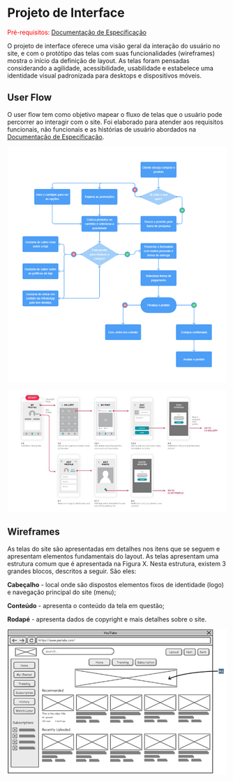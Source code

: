 
# Projeto de Interface

<span style="color:red">Pré-requisitos: <a href="2-Especificação do Projeto.md"> Documentação de Especificação</a></span>
 
O projeto de interface oferece uma visão geral da interação do usuário no site, e com o protótipo das telas com suas funcionalidades (wireframes) mostra o início da definição de layout. As telas foram pensadas considerando a agilidade, acessibilidade, usabilidade e estabelece uma identidade visual padronizada para desktops e dispositivos móveis.


## User Flow

O user flow tem como objetivo mapear o fluxo de telas que o usuário pode percorrer ao interagir com o site. Foi elaborado para atender aos requisitos funcionais, não funcionais e as histórias de usuário abordados na <a href="2-Especificação do Projeto.md"> Documentação de Especificação</a>. 

![UserFlow](img/userflowdoceria.png)

![Exemplo de UserFlow](img/userflow.jpg)


## Wireframes

As telas do site são apresentadas em detalhes nos itens que se seguem e apresentam elementos fundamentais do layout. As telas apresentam uma estrutura comum que é apresentada na Figura X. Nesta estrutura, existem 3 grandes blocos, descritos a seguir. São eles: 

<b>Cabeçalho</b> - local onde são dispostos elementos fixos de identidade (logo) e navegação principal do site (menu); 

<b>Conteúdo</b> - apresenta o conteúdo da tela em questão; 

<b>Rodapé</b> - apresenta dados de copyright e mais detalhes sobre o site. 

![Exemplo de Wireframe](img/wireframe-example.png)

